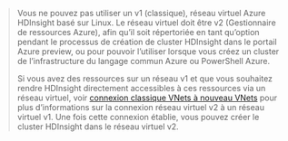 > Vous ne pouvez pas utiliser un v1 (classique), réseau virtuel Azure HDInsight basé sur Linux. Le réseau virtuel doit être v2 (Gestionnaire de ressources Azure), afin qu’il soit répertoriée en tant qu’option pendant le processus de création de cluster HDInsight dans le portail Azure preview, ou pour pouvoir l’utiliser lorsque vous créez un cluster de l’infrastructure du langage commun Azure ou PowerShell Azure.
> 
> Si vous avez des ressources sur un réseau v1 et que vous souhaitez rendre HDInsight directement accessibles à ces ressources via un réseau virtuel, voir [connexion classique VNets à nouveau VNets](../articles/vpn-gateway/vpn-gateway-connect-different-deployment-models-portal.md) pour plus d’informations sur la connexion réseau virtuel v2 à un réseau virtuel v1. Une fois cette connexion établie, vous pouvez créer le cluster HDInsight dans le réseau virtuel v2.